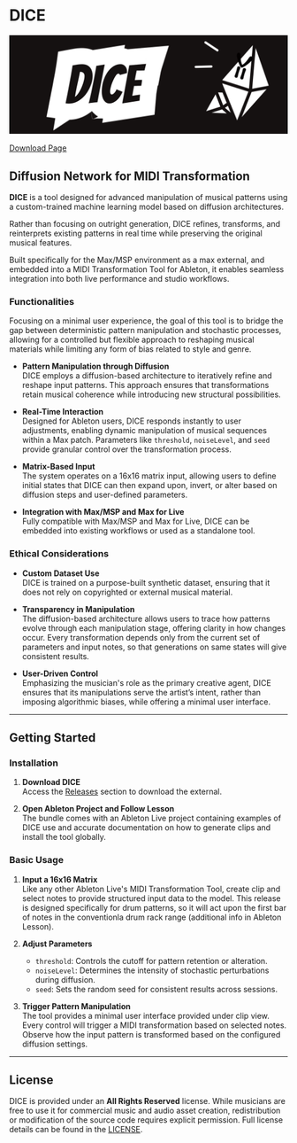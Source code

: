 # DICE

![DICE GitHub Banner](./docs/assets/images/github-banner.png)

[Download Page](https://github.com/eilseq/Dice/releases)

## Diffusion Network for MIDI Transformation

**DICE** is a tool designed for advanced manipulation of musical patterns using a custom-trained machine learning model based on diffusion architectures.

Rather than focusing on outright generation, DICE refines, transforms, and reinterprets existing patterns in real time while preserving the original musical features.

Built specifically for the Max/MSP environment as a max external, and embedded into a MIDI Transformation Tool for Ableton, it enables seamless integration into both live performance and studio workflows.

### Functionalities

Focusing on a minimal user experience, the goal of this tool is to bridge the gap between deterministic pattern manipulation and stochastic processes, allowing for a controlled but flexible approach to reshaping musical materials while limiting any form of bias related to style and genre.

- **Pattern Manipulation through Diffusion**  
  DICE employs a diffusion-based architecture to iteratively refine and reshape input patterns. This approach ensures that transformations retain musical coherence while introducing new structural possibilities.

- **Real-Time Interaction**  
  Designed for Ableton users, DICE responds instantly to user adjustments, enabling dynamic manipulation of musical sequences within a Max patch. Parameters like `threshold`, `noiseLevel`, and `seed` provide granular control over the transformation process.

- **Matrix-Based Input**  
  The system operates on a 16x16 matrix input, allowing users to define initial states that DICE can then expand upon, invert, or alter based on diffusion steps and user-defined parameters.

- **Integration with Max/MSP and Max for Live**  
  Fully compatible with Max/MSP and Max for Live, DICE can be embedded into existing workflows or used as a standalone tool.

### Ethical Considerations

- **Custom Dataset Use**  
  DICE is trained on a purpose-built synthetic dataset, ensuring that it does not rely on copyrighted or external musical material.

- **Transparency in Manipulation**  
  The diffusion-based architecture allows users to trace how patterns evolve through each manipulation stage, offering clarity in how changes occur. Every transformation depends only from the current set of parameters and input notes, so that generations on same states will give consistent results.

- **User-Driven Control**  
  Emphasizing the musician's role as the primary creative agent, DICE ensures that its manipulations serve the artist’s intent, rather than imposing algorithmic biases, while offering a minimal user interface.

---

## Getting Started

### Installation

1. **Download DICE**  
   Access the [Releases](https://github.com/eilseq/Dice/releases) section to download the external.

2. **Open Ableton Project and Follow Lesson**  
   The bundle comes with an Ableton Live project containing examples of DICE use and accurate documentation on how to generate clips and install the tool globally.

### Basic Usage

1. **Input a 16x16 Matrix**  
   Like any other Ableton Live's MIDI Transformation Tool, create clip and select notes to provide structured input data to the model. This release is designed specifically for drum patterns, so it will act upon the first bar of notes in the conventionla drum rack range (additional info in Ableton Lesson).

2. **Adjust Parameters**

   - `threshold`: Controls the cutoff for pattern retention or alteration.
   - `noiseLevel`: Determines the intensity of stochastic perturbations during diffusion.
   - `seed`: Sets the random seed for consistent results across sessions.

3. **Trigger Pattern Manipulation**  
   The tool provides a minimal user interface provided under clip view. Every control will trigger a MIDI transformation based on selected notes. Observe how the input pattern is transformed based on the configured diffusion settings.

---

## License

DICE is provided under an **All Rights Reserved** license. While musicians are free to use it for commercial music and audio asset creation, redistribution or modification of the source code requires explicit permission. Full license details can be found in the [LICENSE](./LICENSE.md).
